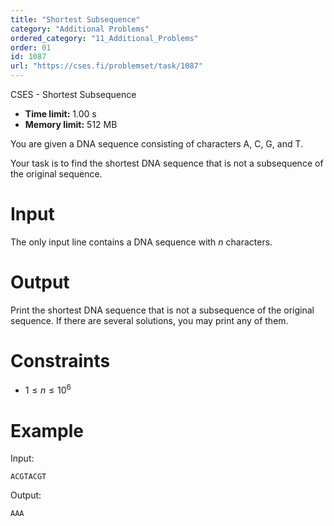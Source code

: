 ```yaml
---
title: "Shortest Subsequence"
category: "Additional Problems"
ordered_category: "11_Additional_Problems"
order: 01
id: 1087
url: "https://cses.fi/problemset/task/1087"
---
```


CSES - Shortest Subsequence

  * **Time limit:** 1.00 s
  * **Memory limit:** 512 MB

You are given a DNA sequence consisting of characters A, C, G, and T.

Your task is to find the shortest DNA sequence that is not a subsequence of
the original sequence.

# Input

The only input line contains a DNA sequence with $n$ characters.

# Output

Print the shortest DNA sequence that is not a subsequence of the original
sequence. If there are several solutions, you may print any of them.

# Constraints

  * $1 \le n \le 10^6$

# Example

Input:

    
    
    ACGTACGT
    

Output:

    
    
    AAA
    

